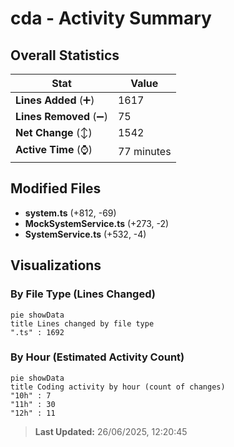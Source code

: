 # cda - Activity Summary 

## Overall Statistics

| Stat                   | Value                                                             |
| ---------------------- | ----------------------------------------------------------------- |
| **Lines Added** (➕)   | 1617                                          |
| **Lines Removed** (➖) | 75                                        |
| **Net Change** (↕)    | 1542                |
| **Active Time** (⌚)   | 77 minutes |


## Modified Files
- **system.ts** (+812, -69)
- **MockSystemService.ts** (+273, -2)
- **SystemService.ts** (+532, -4)

## Visualizations

### By File Type (Lines Changed)

```mermaid
pie showData
title Lines changed by file type
".ts" : 1692
```

### By Hour (Estimated Activity Count)

```mermaid
pie showData
title Coding activity by hour (count of changes)
"10h" : 7
"11h" : 30
"12h" : 11
```


> **Last Updated:** 26/06/2025, 12:20:45